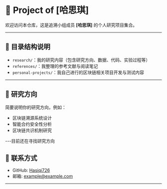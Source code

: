 # 🧪 Project of [哈思琪]

欢迎访问本仓库，这是追溯小组成员 **[哈思琪]** 的个人研究项目集合。

---

## 📁 目录结构说明

- `research/`：我的研究内容（包含研究方向、数据、代码、实验过程等）
- `references/`：我整理的参考文献与阅读笔记
- `personal-projects/`：我自己进行的区块链相关项目开发与测试内容

---

## 🎯 研究方向

简要说明你的研究方向，例如：

- 区块链溯源系统设计
- 智能合约安全性分析
- 区块链共识机制研究

---目前还在寻找研究方向

## 🔗 联系方式

- GitHub: [Hasiqi726](https://github.com/Hasiqi726)
- 邮箱: example@example.com

---

